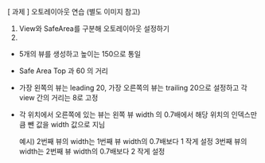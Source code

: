 [ 과제 ] 오토레이아웃 연습 (별도 이미지 참고)

1. View와 SafeArea를 구분해 오토레이아웃 설정하기
2. 
  - 5개의 뷰를 생성하고 높이는 150으로 통일

  - Safe Area Top 과 60 의 거리 

  - 가장 왼쪽의 뷰는 leading 20, 가장 오른쪽의 뷰는 trailing 20으로 설정하고 각 view 간의 거리는 8로 고정 

  - 각 위치에서 오른쪽에 있는 뷰는 왼쪽 뷰 width 의 0.7배에서 해당 위치의 인덱스만큼 뺀 값을 width 값으로 지님

    예시) 2번째 뷰의 width는 1번째 뷰 width의 0.7배보다 1 작게 설정 3번째 뷰의 width는 2번째 뷰 width의 0.7배보다 2 작게 설정